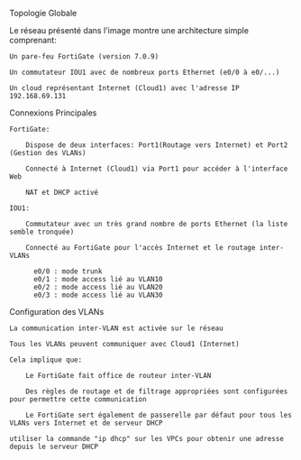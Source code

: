 Topologie Globale

Le réseau présenté dans l'image montre une architecture simple comprenant:

    Un pare-feu FortiGate (version 7.0.9)

    Un commutateur IOU1 avec de nombreux ports Ethernet (e0/0 à e0/...)

    Un cloud représentant Internet (Cloud1) avec l'adresse IP 192.168.69.131

Connexions Principales

    FortiGate:

        Dispose de deux interfaces: Port1(Routage vers Internet) et Port2 (Gestion des VLANs)

        Connecté à Internet (Cloud1) via Port1 pour accéder à l'interface Web

        NAT et DHCP activé

    IOU1:

        Commutateur avec un très grand nombre de ports Ethernet (la liste semble tronquée)

        Connecté au FortiGate pour l'accès Internet et le routage inter-VLANs 

          e0/0 : mode trunk
          e0/1 : mode access lié au VLAN10
          e0/2 : mode access lié au VLAN20
          e0/3 : mode access lié au VLAN30

Configuration des VLANs

    La communication inter-VLAN est activée sur le réseau

    Tous les VLANs peuvent communiquer avec Cloud1 (Internet)

    Cela implique que:

        Le FortiGate fait office de routeur inter-VLAN

        Des règles de routage et de filtrage appropriées sont configurées pour permettre cette communication

        Le FortiGate sert également de passerelle par défaut pour tous les VLANs vers Internet et de serveur DHCP

    utiliser la commande "ip dhcp" sur les VPCs pour obtenir une adresse depuis le serveur DHCP
